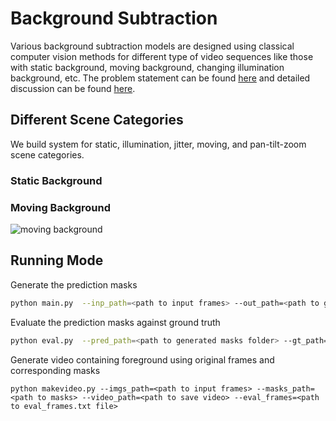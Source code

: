 # Background Subtraction

Various background subtraction models are designed using classical computer vision methods for different type of video sequences like those with static background, moving background, changing illumination background, etc. The problem statement can be found [here](./Assignment_1.pdf) and detailed discussion can be found [here](./Report.pdf).

## Different Scene Categories

We build system for static, illumination, jitter, moving, and pan-tilt-zoom scene categories. 

### Static Background



### Moving Background

![moving background](./gifs/moving_bg.gif)

## Running Mode

Generate the prediction masks

```bash
python main.py  --inp_path=<path to input frames> --out_path=<path to generated masks> --eval_frames=<path to eval_frames.txt file> --category="<b/i/j/m/p>"
```

Evaluate the prediction masks against ground truth

```bash
python eval.py  --pred_path=<path to generated masks folder> --gt_path=<path to groundtruth masks folder>
```

Generate video containing foreground using original frames and corresponding masks

```
python makevideo.py --imgs_path=<path to input frames> --masks_path=<path to masks> --video_path=<path to save video> --eval_frames=<path to eval_frames.txt file> 
```
